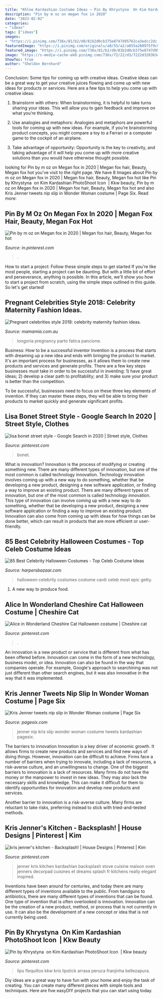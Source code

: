 ```yaml
---
title: "Khloe Kardashian Costume Ideas ~ Pin By Khrystyna ️ On Kim Kardashian Photoshoot Icon ️"
description: "Pin by m oz on megan fox in 2020"
date: "2023-02-02"
categories:
- "ideas"
tags: ["ideas"]
images:
- "https://i.pinimg.com/736x/81/b2/d0/81b2d0cb375e8747d95762ca3edcc2dc.jpg"
featuredImage: "https://i.pinimg.com/originals/a0/55/a2/a055a260975f9c96d33ed56b9fb6dadb.jpg"
featured_image: "https://i.pinimg.com/736x/81/b2/d0/81b2d0cb375e8747d95762ca3edcc2dc.jpg"
image: "https://s-media-cache-ak0.pinimg.com/736x/72/22/d3/7222d32036343844d76f949a930e53e9.jpg"
ShowToc: true
author: "Sheldon Bernhard"
---
```



Conclusion: Some tips for coming up with creative ideas.
Creative ideas can be a great way to get your creative juices flowing and come up with new ideas for products or services. Here are a few tips to help you come up with creative ideas:
1. Brainstorm with others: When brainstorming, it is helpful to take turns sharing your ideas. This will allow you to gain feedback and improve on what you’re thinking.

2. Use analogies and metaphors: Analogies and metaphors are powerful tools for coming up with new ideas. For example, if you’re brainstorming product concepts, you might compare a toy to a Ferrari or a computer game to the cockpit of an airplane.

3. Take advantage of opportunity: Opportunity is the key to creativity, and taking advantage of it will help you come up with more creative solutions than you would have otherwise thought possible.

	

		
looking for Pin by m oz on Megan fox in 2020 | Megan fox hair, Beauty, Megan fox hot you've visit to the right page. We have 8 Images about Pin by m oz on Megan fox in 2020 | Megan fox hair, Beauty, Megan fox hot like Pin by Khrystyna ️ on Kim Kardashian PhotoShoot Icon ️ | Kkw beauty, Pin by m oz on Megan fox in 2020 | Megan fox hair, Beauty, Megan fox hot and also Kris Jenner tweets nip slip in Wonder Woman costume | Page Six. Read more:
		
    
## Pin By M Oz On Megan Fox In 2020 | Megan Fox Hair, Beauty, Megan Fox Hot

<img loading=lazy src="https://i.pinimg.com/736x/28/53/ff/2853ff703ee670cff123851b42198753.jpg" onerror="this.onerror=null;this.src='https://tse3.mm.bing.net/th?id=OIP.v-kF-fbTd_IiRJOKM7ZWcgHaJ3&amp;pid=15.1';" alt="Pin by m oz on Megan fox in 2020 | Megan fox hair, Beauty, Megan fox hot">

_Source: in.pinterest.com_

>. 

	

How to start a project: Follow these simple steps to get started
If you're like most people, starting a project can be daunting. But with a little bit of effort and perseverance, anything is possible. In this article, we'll show you how to start a project from scratch, using the simple steps outlined in this guide. So let's get started!

    
## Pregnant Celebrities Style 2018: Celebrity Maternity Fashion Ideas.

<img loading=lazy src="https://cdn.mamamia.com.au/wp/wp-content/uploads/2018/05/30113248/GettyImages-956233324.jpg" onerror="this.onerror=null;this.src='https://tse2.mm.bing.net/th?id=OIP.M-MXgDz0Fblga47_qxcGagAAAA&amp;pid=15.1';" alt="Pregnant celebrities style 2018: celebrity maternity fashion ideas.">

_Source: mamamia.com.au_

>longoria pregnancy parto fatica pancione. 

	

Business: How to be a successful inventor
Invention is a process that starts with dreaming up a new idea and ends with bringing the product to market. It's an important process for businesses, as it allows them to create new products and services and generate profits.
There are a few key steps businesses must take in order to be successful in inventing: 1) have great ideas; 2) develop a clear path to profitability; and 3) make sure your product is better than the competition.

To be successful, businesses need to focus on these three key elements of invention. If they can master these steps, they will be able to bring their products to market quickly and generate significant profits.

    
## Lisa Bonet Street Style - Google Search In 2020 | Street Style, Clothes

<img loading=lazy src="https://i.pinimg.com/736x/77/02/7d/77027dd9a09198c4d4662cc54251d24f.jpg" onerror="this.onerror=null;this.src='https://tse3.mm.bing.net/th?id=OIP.OqUd4iWp0bU-S7lB2BDD6AHaLJ&amp;pid=15.1';" alt="lisa bonet street style - Google Search in 2020 | Street style, Clothes">

_Source: pinterest.com_

>bonet. 

	

What is innovation?
Innovation is the process of modifying or creating something new. There are many different types of innovation, but one of the most common is called technology innovation. Technology innovation involves coming up with a new way to do something, whether that be developing a new product, designing a new software application, or finding a way to improve an existing product.
There are many different types of innovation, but one of the most common is called technology innovation. This type of innovation can involve coming up with a new way to do something, whether that be developing a new product, designing a new software application or finding a way to improve an existing product. Innovation can also come from coming up with ideas for how things can be done better, which can result in products that are more efficient or user-friendly.

    
## 85 Best Celebrity Halloween Costumes - Top Celeb Costume Ideas

<img loading=lazy src="https://hips.hearstapps.com/hmg-prod.s3.amazonaws.com/images/hbz-halloween-2017-cardi-b-gettyimages-868485948-1531332641.jpg?crop=1xw:1xh;center,top&amp;resize=480:*" onerror="this.onerror=null;this.src='https://tse3.mm.bing.net/th?id=OIP.tBta1Q-nDtNMe8JiArHJbAHaLH&amp;pid=15.1';" alt="85 Best Celebrity Halloween Costumes - Top Celeb Costume Ideas">

_Source: harpersbazaar.com_

>halloween celebrity costumes costume cardi celeb most epic getty. 

	

1. A new way to produce food.

    
## Alice In Wonderland Cheshire Cat Halloween Costume | Cheshire Cat

<img loading=lazy src="https://i.pinimg.com/originals/a0/55/a2/a055a260975f9c96d33ed56b9fb6dadb.jpg" onerror="this.onerror=null;this.src='https://tse1.mm.bing.net/th?id=OIP.MV8jBnXe75BMpGqMlrQE2AHaJ4&amp;pid=15.1';" alt="Alice in Wonderland Cheshire Cat Halloween costume | Cheshire cat">

_Source: pinterest.com_

>. 

	

An innovation is a new product or service that is different from what has been offered before. Innovation can come in the form of a new technology, business model, or idea. Innovation can also be found in the way that companies operate. For example, Google's approach to searchining was not just different than other search engines, but it was also innovative in the way that it was implemented.

    
## Kris Jenner Tweets Nip Slip In Wonder Woman Costume | Page Six

<img loading=lazy src="https://pagesix.com/wp-content/uploads/sites/3/2013/08/krisjenner2-300x300.jpeg?quality=90&amp;strip=all&amp;w=300&amp;h=300&amp;crop=1" onerror="this.onerror=null;this.src='https://tse3.mm.bing.net/th?id=OIP.1nxetf8M-U7TzL-1YhQwXAAAAA&amp;pid=15.1';" alt="Kris Jenner tweets nip slip in Wonder Woman costume | Page Six">

_Source: pagesix.com_

>jenner nip kris slip wonder woman costume tweets kardashian pagesix. 

	

The barriers to innovation
Innovation is a key driver of economic growth. It allows firms to create new products and services and find new ways of doing things. However, innovation can be difficult to achieve. Firms face a number of barriers when trying to innovate, including a lack of resources, a risk-averse culture, and an unwillingness to change.
One of the biggest barriers to innovation is a lack of resources. Many firms do not have the money or the manpower to invest in new ideas. They may also lack the necessary skills and knowledge. This can make it difficult for them to identify opportunities for innovation and develop new products and services.

Another barrier to innovation is a risk-averse culture. Many firms are reluctant to take risks, preferring instead to stick with tried-and-tested methods.

    
## Kris Jenner&#039;s Kitchen - Backsplash! | House Designs | Pinterest | Kim

<img loading=lazy src="https://s-media-cache-ak0.pinimg.com/736x/72/22/d3/7222d32036343844d76f949a930e53e9.jpg" onerror="this.onerror=null;this.src='https://tse1.mm.bing.net/th?id=OIP.vHVmBG-wxJvpGWvzKEU2YQHaE5&amp;pid=15.1';" alt="kris jenner&#039;s kitchen - Backsplash! | House Designs | Pinterest | Kim">

_Source: pinterest.com_

>jenner kris kitchen kardashian backsplash stove cuisine maison oven jenners decorpad cuisines et dreams splash fr kitchens really elegant inspired. 

	

Inventions have been around for centuries, and today there are many different types of inventions available to the public. From handguns to antibiotics, there are many different types of inventions that can be found. One type of invention that is often overlooked is innovation. Innovation can be the creation of a new product, method, or process that is not currently in use. It can also be the development of a new concept or idea that is not currently being used.

    
## Pin By Khrystyna ️ On Kim Kardashian PhotoShoot Icon ️ | Kkw Beauty

<img loading=lazy src="https://i.pinimg.com/736x/81/b2/d0/81b2d0cb375e8747d95762ca3edcc2dc.jpg" onerror="this.onerror=null;this.src='https://tse4.mm.bing.net/th?id=OIP.eU19BQ91HEbj5CHcs3rKlwHaJQ&amp;pid=15.1';" alt="Pin by Khrystyna ️ on Kim Kardashian PhotoShoot Icon ️ | Kkw beauty">

_Source: pinterest.com_

>lips flequillos kkw kris lipstick arrasa peruca franjinha bellezapura. 

	

Diy ideas are a great way to have fun with your home and enjoy the task of creating. You can create many different pieces with simple tools and techniques. Here are five easyDIY projects that you can start using today.

